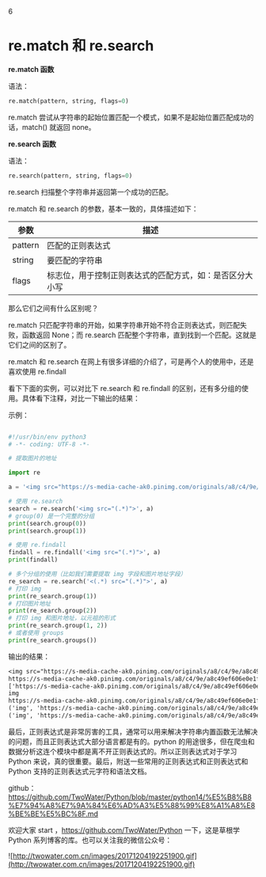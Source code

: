 6

# re.match  和 re.search

**re.match 函数**

语法：

```python
re.match(pattern, string, flags=0)
```

re.match 尝试从字符串的起始位置匹配一个模式，如果不是起始位置匹配成功的话，match() 就返回 none。


**re.search 函数**

语法：

```Python
re.search(pattern, string, flags=0)
```

re.search 扫描整个字符串并返回第一个成功的匹配。

re.match 和 re.search 的参数，基本一致的，具体描述如下：

| 参数    | 描述                                                     |
| ------- | -------------------------------------------------------- |
| pattern | 匹配的正则表达式                                         |
| string  | 要匹配的字符串                                           |
| flags   | 标志位，用于控制正则表达式的匹配方式，如：是否区分大小写 |

那么它们之间有什么区别呢？

re.match 只匹配字符串的开始，如果字符串开始不符合正则表达式，则匹配失败，函数返回 None；而 re.search 匹配整个字符串，直到找到一个匹配。这就是它们之间的区别了。

re.match 和 re.search 在网上有很多详细的介绍了，可是再个人的使用中，还是喜欢使用  re.findall

看下下面的实例，可以对比下 re.search 和 re.findall 的区别，还有多分组的使用。具体看下注释，对比一下输出的结果：  

示例：

```python

#!/usr/bin/env python3
# -*- coding: UTF-8 -*-

# 提取图片的地址

import re

a = '<img src="https://s-media-cache-ak0.pinimg.com/originals/a8/c4/9e/a8c49ef606e0e1f3ee39a7b219b5c05e.jpg">'

# 使用 re.search
search = re.search('<img src="(.*)">', a)
# group(0) 是一个完整的分组
print(search.group(0))
print(search.group(1))

# 使用 re.findall
findall = re.findall('<img src="(.*)">', a)
print(findall)

# 多个分组的使用（比如我们需要提取 img 字段和图片地址字段）
re_search = re.search('<(.*) src="(.*)">', a)
# 打印 img
print(re_search.group(1))
# 打印图片地址
print(re_search.group(2))
# 打印 img 和图片地址，以元祖的形式
print(re_search.group(1, 2))
# 或者使用 groups
print(re_search.groups())

```

输出的结果：

```txt
<img src="https://s-media-cache-ak0.pinimg.com/originals/a8/c4/9e/a8c49ef606e0e1f3ee39a7b219b5c05e.jpg">
https://s-media-cache-ak0.pinimg.com/originals/a8/c4/9e/a8c49ef606e0e1f3ee39a7b219b5c05e.jpg
['https://s-media-cache-ak0.pinimg.com/originals/a8/c4/9e/a8c49ef606e0e1f3ee39a7b219b5c05e.jpg']
img
https://s-media-cache-ak0.pinimg.com/originals/a8/c4/9e/a8c49ef606e0e1f3ee39a7b219b5c05e.jpg
('img', 'https://s-media-cache-ak0.pinimg.com/originals/a8/c4/9e/a8c49ef606e0e1f3ee39a7b219b5c05e.jpg')
('img', 'https://s-media-cache-ak0.pinimg.com/originals/a8/c4/9e/a8c49ef606e0e1f3ee39a7b219b5c05e.jpg')
```


最后，正则表达式是非常厉害的工具，通常可以用来解决字符串内置函数无法解决的问题，而且正则表达式大部分语言都是有的。python 的用途很多，但在爬虫和数据分析这连个模块中都是离不开正则表达式的。所以正则表达式对于学习 Python 来说，真的很重要。最后，附送一些常用的正则表达式和正则表达式和 Python 支持的正则表达式元字符和语法文档。

github：https://github.com/TwoWater/Python/blob/master/python14/%E5%B8%B8%E7%94%A8%E7%9A%84%E6%AD%A3%E5%88%99%E8%A1%A8%E8%BE%BE%E5%BC%8F.md

欢迎大家 start ，https://github.com/TwoWater/Python 一下，这是草根学 Python 系列博客的库。也可以关注我的微信公众号：

![http://twowater.com.cn/images/20171204192251900.gif](http://twowater.com.cn/images/20171204192251900.gif)
